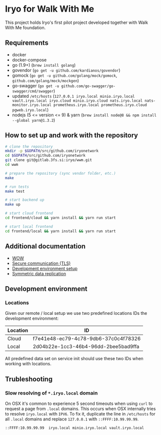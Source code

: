 # Iryo for Walk With Me

This project holds Iryo's first pilot project developed together with Walk With
Me foundation.

## Requirements

*   docker
*   docker-compose
*   go (1.9+) (`brew install golang`)
*   govendor (`go get -u github.com/kardianos/govendor`)
*   gomock (`go get -u github.com/golang/mock/gomock`, `github.com/golang/mock/mockgen`)
*   go-swagger (`go get -u github.com/go-swagger/go-swagger/cmd/swagger`)
*   updated `/etc/hosts` (`127.0.0.1 iryo.local minio.iryo.local vault.iryo.local iryo.cloud minio.iryo.cloud nats.iryo.local nats-monitor.iryo.local prometheus.iryo.local prometheus.iryo.cloud pgweb.iryo.local`)
*   nodejs (5 <= version <= 9) & yarn (`brew install node@8 && npm install --global yarn@1.3.2`)

## How to set up and work with the repository

```bash
# clone the repository
mkdir -p $GOPATH/src/github.com/iryonetwork
cd $GOPATH/src/github.com/iryonetwork
git clone git@gitlab.3fs.si:iryo/wwm.git
cd wwm

# prepare the repository (sync vendor folder, etc.)
make

# run tests
make test

# start backend up
make up

# start cloud frontend
cd frontend/cloud && yarn install && yarn run start

# start local frontend
cd frontend/local && yarn install && yarn run start
```

## Additional documentation

*   [WOW](docs/wow.md)
*   [Secure communication (TLS)](docs/tls.md)
*   [Development environment setup](docs/dev.md)
*   [Symmetric data replication](docs/symmetric.md)

## Development environment

### Locations

Given our remote / local setup we use two predefined locations IDs the development environment:

| Location | ID                                   |
| -------- | ------------------------------------ |
| Cloud    | f7e41e48-ec79-4c78-9db6-37c0c4f78326 |
| Local    | 2d04b22e-1cc3-46b4-96dd-2bee5bad9ffa |

All predefined data set on service init should use these two IDs when working with locations.

## Trubleshooting

### Slow resolving of `*.iryo.local` domain

On OSX it's common to experience 5 second timeouts when using `curl` to request a page from `.local` domains. This occurs when OSX internally tries to resolve `iryo.local` with `IPV6`. To fix it, duplicate the line in `/etc/hosts` for all `.local` domains and replace `127.0.0.1` with `::FFFF:10.99.99.99`.

```
::FFFF:10.99.99.99  iryo.local minio.iryo.local vault.iryo.local
```
